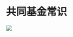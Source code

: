 # 共同基金常识

![](https://pic1.zhimg.com/80/v2-9bcaed1f5dc48efb3377b96b2af2ecd0_720w.jpg?source=1940ef5c)


